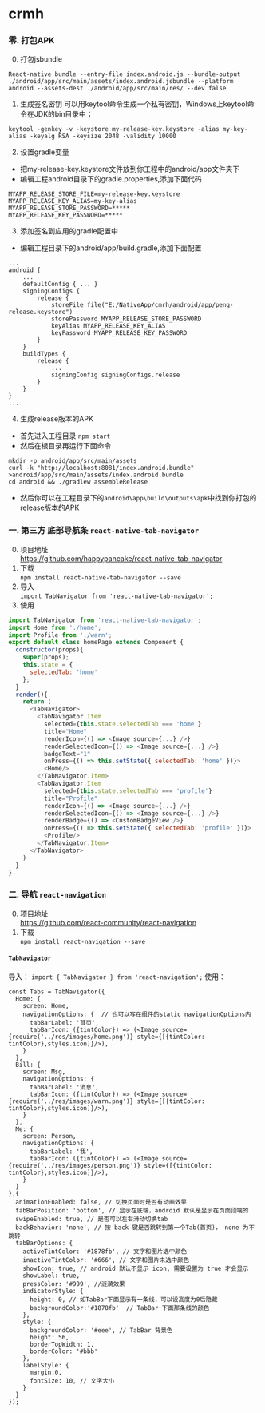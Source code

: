 # crmh
### 零. 打包APK
0. 打包jsbundle
```
React-native bundle --entry-file index.android.js --bundle-output ./android/app/src/main/assets/index.android.jsbundle --platform android --assets-dest ./android/app/src/main/res/ --dev false
```
1. 生成签名密钥
可以用keytool命令生成一个私有密钥，Windows上keytool命令在JDK的bin目录中；
```
keytool -genkey -v -keystore my-release-key.keystore -alias my-key-alias -keyalg RSA -keysize 2048 -validity 10000
```
2. 设置gradle变量
+ 把my-release-key.keystore文件放到你工程中的android/app文件夹下
+ 编辑工程android目录下的gradle.properties,添加下面代码
```
MYAPP_RELEASE_STORE_FILE=my-release-key.keystore
MYAPP_RELEASE_KEY_ALIAS=my-key-alias
MYAPP_RELEASE_STORE_PASSWORD=*****
MYAPP_RELEASE_KEY_PASSWORD=*****
```
3. 添加签名到应用的gradle配置中
+ 编辑工程目录下的android/app/build.gradle,添加下面配置
```
...
android {
    ...
    defaultConfig { ... }
    signingConfigs {
        release {
            storeFile file("E:/NativeApp/cmrh/android/app/peng-release.keystore")
            storePassword MYAPP_RELEASE_STORE_PASSWORD
            keyAlias MYAPP_RELEASE_KEY_ALIAS
            keyPassword MYAPP_RELEASE_KEY_PASSWORD
        }
    }
    buildTypes {
        release {
            ...
            signingConfig signingConfigs.release
        }
    }
}
...
```
4. 生成release版本的APK
+ 首先进入工程目录
`npm start`
+ 然后在根目录再运行下面命令
```
mkdir -p android/app/src/main/assets
curl -k "http://localhost:8081/index.android.bundle" >android/app/src/main/assets/index.android.bundle
cd android && ./gradlew assembleRelease
```
+ 然后你可以在工程目录下的`android\app\build\outputs\apk`中找到你打包的release版本的APK


### 一. 第三方 底部导航条 `react-native-tab-navigator`  
0. 项目地址  
https://github.com/happypancake/react-native-tab-navigator
1. 下载  
`npm install react-native-tab-navigator --save`
2. 导入  
`import TabNavigator from 'react-native-tab-navigator';`
3. 使用
```javascript
import TabNavigator from 'react-native-tab-navigator';  
import Home from './home';
import Profile from './warn';
export default class homePage extends Component {
  constructor(props){
    super(props);
    this.state = {
      selectedTab: 'home'
    };
  }
  render(){
    return (
      <TabNavigator>
        <TabNavigator.Item
          selected={this.state.selectedTab === 'home'}
          title="Home"
          renderIcon={() => <Image source={...} />}
          renderSelectedIcon={() => <Image source={...} />}
          badgeText="1"
          onPress={() => this.setState({ selectedTab: 'home' })}>
          <Home/>
        </TabNavigator.Item>
        <TabNavigator.Item
          selected={this.state.selectedTab === 'profile'}
          title="Profile"
          renderIcon={() => <Image source={...} />}
          renderSelectedIcon={() => <Image source={...} />}
          renderBadge={() => <CustomBadgeView />}
          onPress={() => this.setState({ selectedTab: 'profile' })}>
          <Profile/>
        </TabNavigator.Item>
      </TabNavigator>
    )
  }
}
```
### 二. 导航 `react-navigation`
0. 项目地址  
https://github.com/react-community/react-navigation
1. 下载  
`npm install react-navigation --save`
#### `TabNavigator`
导入：
`import { TabNavigator } from 'react-navigation';`
使用：
```
const Tabs = TabNavigator({
  Home: {
    screen: Home,
    navigationOptions: {  // 也可以写在组件的static navigationOptions内
      tabBarLabel: '首页',
      tabBarIcon: ({tintColor}) => (<Image source={require('../res/images/home.png')} style={[{tintColor: tintColor},styles.icon]}/>),
    }
  },
  Bill: {
    screen: Msg,
    navigationOptions: {
      tabBarLabel: '消息',
      tabBarIcon: ({tintColor}) => (<Image source={require('../res/images/warn.png')} style={[{tintColor: tintColor},styles.icon]}/>),
    }
  },
  Me: {
    screen: Person,
    navigationOptions: {
      tabBarLabel: '我',
      tabBarIcon: ({tintColor}) => (<Image source={require('../res/images/person.png')} style={[{tintColor: tintColor},styles.icon]}/>),
    }
  }
},{
  animationEnabled: false, // 切换页面时是否有动画效果
  tabBarPosition: 'bottom', // 显示在底端，android 默认是显示在页面顶端的
  swipeEnabled: true, // 是否可以左右滑动切换tab
  backBehavior: 'none', // 按 back 键是否跳转到第一个Tab(首页)， none 为不跳转
  tabBarOptions: {
    activeTintColor: '#1878fb', // 文字和图片选中颜色
    inactiveTintColor: '#666', // 文字和图片未选中颜色
    showIcon: true, // android 默认不显示 icon, 需要设置为 true 才会显示
    showLabel: true,
    pressColor: '#999',	//涟漪效果
    indicatorStyle: {
      height: 0, // 如TabBar下面显示有一条线，可以设高度为0后隐藏
      backgroundColor:'#1878fb'  // TabBar 下面那条线的颜色
    }, 
    style: {
      backgroundColor: '#eee', // TabBar 背景色
      height: 56,
      borderTopWidth: 1,
      borderColor: '#bbb'
    },
    labelStyle: {
      margin:0,
      fontSize: 10, // 文字大小
    }
  }
});
```
